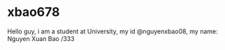 # xbao678
Hello guy, i am a student at University, my id  @nguyenxbao08, my name: Nguyen Xuan Bao
/333
